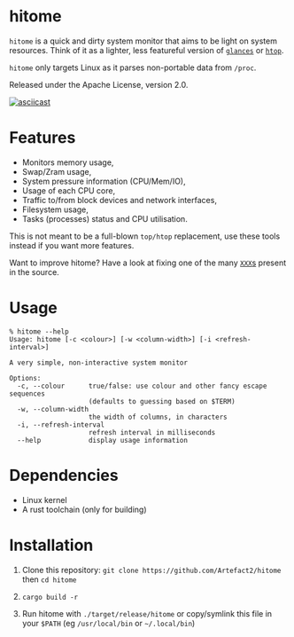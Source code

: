 hitome
======

`hitome` is a quick and dirty system monitor that aims to be light on system
resources. Think of it as a lighter, less featureful version of
[`glances`](https://github.com/nicolargo/glances) or
[`htop`](https://htop.dev/).

`hitome` only targets Linux as it parses non-portable data from `/proc`.

Released under the Apache License, version 2.0.

[![asciicast](https://asciinema.org/a/QtCO1B7cw59SdJVLgA9i1gCjy.svg)](https://asciinema.org/a/QtCO1B7cw59SdJVLgA9i1gCjy)

Features
========

- Monitors memory usage,
- Swap/Zram usage,
- System pressure information (CPU/Mem/IO),
- Usage of each CPU core,
- Traffic to/from block devices and network interfaces,
- Filesystem usage,
- Tasks (processes) status and CPU utilisation.

This is not meant to be a full-blown `top/htop` replacement, use these
tools instead if you want more features.

Want to improve hitome? Have a look at fixing one of the many
[`XXX`s](https://github.com/Artefact2/hitome/search?q=XXX) present in the
source.

Usage
=====

~~~
% hitome --help
Usage: hitome [-c <colour>] [-w <column-width>] [-i <refresh-interval>]

A very simple, non-interactive system monitor

Options:
  -c, --colour      true/false: use colour and other fancy escape sequences
                    (defaults to guessing based on $TERM)
  -w, --column-width
                    the width of columns, in characters
  -i, --refresh-interval
                    refresh interval in milliseconds
  --help            display usage information
~~~

Dependencies
============

* Linux kernel
* A rust toolchain (only for building)

Installation
============

1. Clone this repository: `git clone https://github.com/Artefact2/hitome` then `cd hitome`

2. `cargo build -r`

3. Run hitome with `./target/release/hitome` or copy/symlink this file in your
   `$PATH` (eg `/usr/local/bin` or `~/.local/bin`)
